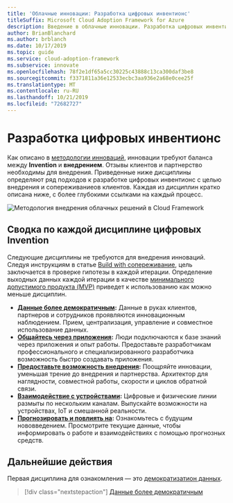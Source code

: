 ```yaml
---
title: 'Облачные инновации: Разработка цифровых инвентионс'
titleSuffix: Microsoft Cloud Adoption Framework for Azure
description: Введение в облачные инновации. Разработка цифровых инвентионс
author: BrianBlanchard
ms.author: brblanch
ms.date: 10/17/2019
ms.topic: guide
ms.service: cloud-adoption-framework
ms.subservice: innovate
ms.openlocfilehash: 78f2e1df65a5cc30225c43888c13ca300daf3be8
ms.sourcegitcommit: f3371811a36e12533ecbc3aa936e2a68e0cee25f
ms.translationtype: MT
ms.contentlocale: ru-RU
ms.lasthandoff: 10/21/2019
ms.locfileid: "72682727"
---
```

# <a name="developing-digital-inventions"></a>Разработка цифровых инвентионс

Как описано в [методологии инноваций](./index.md), инновации требуют баланса между **Invention** и **внедрением**. Отзывы клиентов и партнерство необходимы для внедрения. Приведенные ниже дисциплины определяют ряд подходов к разработке цифровых инвентионс с целью внедрения и сопереживаниеов клиентов. Каждая из дисциплин кратко описана ниже, с более глубокими ссылками на каждый процесс.

![Методология внедрения облачных решений в Cloud Framework](../../_images/innovate/innovate-methodology.png)

## <a name="summary-of-each-discipline-of-digital-invention"></a>Сводка по каждой дисциплине цифровых Invention

Следующие дисциплины не требуются для внедрения инноваций. Следуя инструкциям в статье [Build with сопереживание](./build.md), цель заключается в проверке гипотезы в каждой итерации. Определение выходных данных каждой итерации в качестве [минимального допустимого продукта (MVP)](./build.md#build-a-minimum-viable-product-mvp) приведет к использованию как можно меньше дисциплин.

- **[Данные более демократичным](./data.md):** Данные в руках клиентов, партнеров и сотрудников проявляются инновационным наблюдением. Прием, централизация, управление и совместное использование данных.
- **[Общайтесь через приложения](./apps.md):** Люди подключаются к базе знаний через приложения и опыт работы. Предоставьте разработчикам профессионального и специализированного разработчика возможность быстро создавать приложения.
- **[Предоставьте возможность внедрения](./ci-cd.md):** Поощряйте инновации, уменьшая трение до внедрения и партнерства. Архитектор для наглядности, совместной работы, скорости и циклов обратной связи.
- **[Взаимодействие с устройствами](./devices.md):** Цифровые и физические линии размыты по нескольким каналам. Выпускайте возможности на устройствах, IoT и смешанной реальности.
- **[Прогнозировать и повлиять на](./predict.md):** Ознакомьтесь с будущим нововведением. Просмотрите текущие данные, чтобы информировать о работе и взаимодействиях с помощью прогнозных средств.

## <a name="next-steps"></a>Дальнейшие действия

Первая дисциплина для ознакомления — это [демократизатион данных](./data.md).

> [!div class="nextstepaction"]
> [Данные более демократичным](./data.md)

